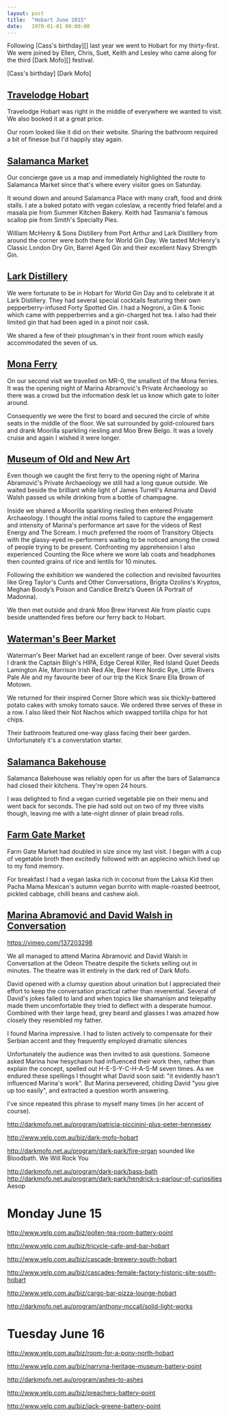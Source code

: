 ```yaml
---
layout: post
title:  "Hobart June 2015"
date:   1970-01-01 00:00:00
---
```


Following [Cass's birthday][] last year we went to Hobart for my thirty-first.
We were joined by Ellen, Chris, Suet, Keith and Lesley who came along for the third [Dark Mofo][] festival.

[Cass's birthday]
[Dark Mofo]

## [Travelodge Hobart](http://yelp.com/biz/travelodge-hobart-hobart)

Travelodge Hobart was right in the middle of everywhere we wanted to visit.
We also booked it at a great price.

Our room looked like it did on their website.
Sharing the bathroom required a bit of finesse but I'd happily stay again.

## [Salamanca Market](http://yelp.com/biz/salamanca-market-battery-point)

Our concierge gave us a map and immediately highlighted the route to Salamanca Market since that's where every visitor goes on Saturday.

It wound down and around Salamanca Place with many craft, food and drink stalls.
I ate a baked potato with vegan coleslaw, a recently fried felafel and a masala pie from Summer Kitchen Bakery.
Keith had Tasmania's famous scallop pie from Smith's Specialty Pies.

William McHenry & Sons Distillery from Port Arthur and Lark Distillery from around the corner were both there for World Gin Day.
We tasted McHenry's Classic London Dry Gin, Barrel Aged Gin and their excellent Navy Strength Gin.

## [Lark Distillery](http://yelp.com/biz/lark-distillery-hobart)

We were fortunate to be in Hobart for World Gin Day and to celebrate it at Lark Distillery.
They had several special cocktails featuring their own pepperberry-infused Forty Spotted Gin.
I had a Negroni, a Gin & Tonic which came with pepperberries and a gin-charged hot tea.
I also had their limited gin that had been aged in a pinot noir cask.

We shared a few of their ploughman's in their front room which easily accommodated the seven of us.

## [Mona Ferry](http://yelp.com/biz/mona-ferry-hobart)

On our second visit we travelled on MR-0, the smallest of the Mona ferries.
It was the opening night of Marina Abramović's Private Archaeology so there was a crowd but the information desk let us know which gate to loiter around.

Consequently we were the first to board and secured the circle of white seats in the middle of the floor.
We sat surrounded by gold-coloured bars and drank Moorilla sparkling riesling and Moo Brew Belgo.
It was a lovely cruise and again I wished it were longer.

## [Museum of Old and New Art](http://yelp.com/biz/museum-of-old-and-new-art-berriedale)

Even though we caught the first ferry to the opening night of Marina Abramović's Private Archaeology we still had a long queue outside.
We waited beside the brilliant white light of James Turrell's Amarna and David Walsh passed us while drinking from a bottle of champagne.

Inside we shared a Moorilla sparkling riesling then entered Private Archaeology.
I thought the initial rooms failed to capture the engagement and intensity of Marina's performance art save for the videos of Rest Energy and The Scream.
I much preferred the room of Transitory Objects with the glassy-eyed re-performers waiting to be noticed among the crowd of people trying to be present.
Confronting my apprehension I also experienced Counting the Rice where we wore lab coats and headphones then counted grains of rice and lentils for 10 minutes.

Following the exhibition we wandered the collection and revisited favourites like Greg Taylor's Cunts and Other Conversations, Brigita Ozolins's Kryptos, Meghan Boody’s Poison and Candice Breitz’s Queen (A Portrait of Madonna).

We then met outside and drank Moo Brew Harvest Ale from plastic cups beside unattended fires before our ferry back to Hobart.

## [Waterman's Beer Market](http://yelp.com/biz/watermans-beer-market-battery-point)

Waterman's Beer Market had an excellent range of beer.
Over several visits I drank the Captain Bligh's HIPA, Edge Cereal Killer, Red Island Quiet Deeds Lamington Ale, Morrison Irish Red Ale, Beer Here Nordic Rye, Little Rivers Pale Ale and my favourite beer of our trip the Kick Snare Ella Brown of Motown.

We returned for their inspired Corner Store which was six thickly-battered potato cakes with smoky tomato sauce.
We ordered three serves of these in a row.
I also liked their Not Nachos which swapped tortilla chips for hot chips.

Their bathroom featured one-way glass facing their beer garden.
Unfortunately it's a converstation starter.

## [Salamanca Bakehouse](http://yelp.com/biz/salamanca-bakehouse-hobart)

Salamanca Bakehouse was reliably open for us after the bars of Salamanca had closed their kitchens.
They're open 24 hours.

I was delighted to find a vegan curried vegetable pie on their menu and went back for seconds.
The pie had sold out on two of my three visits though, leaving me with a late-night dinner of plain bread rolls.

## [Farm Gate Market](http://yelp.com/biz/farm-gate-market-hobart)

Farm Gate Market had doubled in size since my last visit.
I began with a cup of vegetable broth then excitedly followed with an applecino which lived up to my fond memory.

For breakfast I had a vegan laska rich in coconut from the Laksa Kid then Pacha Mama Mexican's autumn vegan burrito with maple-roasted beetroot, pickled cabbage, chilli beans and cashew aioli.

## [Marina Abramović and David Walsh in Conversation](http://darkmofo.net.au/program/marina-abramovic/marina-abramovic-and-david-walsh-in-conversation)

https://vimeo.com/137203298

We all managed to attend Marina Abramović and David Walsh in Conversation at the Odeon Theatre despite the tickets selling out in minutes.
The theatre was lit entirely in the dark red of Dark Mofo.

David opened with a clumsy question about urination but I appreciated their effort to keep the conversation practical rather than reverential.
Several of David's jokes failed to land and when topics like shamanism and telepathy made them uncomfortable they tried to deflect with a desperate humour.
Combined with their large head, grey beard and glasses I was amazed how closely they resembled my father.

I found Marina impressive.
I had to listen actively to compensate for their Serbian accent and they frequently employed dramatic silences

Unfortunately the audience was then invited to ask questions.
Someone asked Marina how hesychasm had influenced their work then, rather than explain the concept, spelled out H-E-S-Y-C-H-A-S-M seven times.
As we endured these spellings I thought what David soon said: "it evidently hasn't influenced Marina's work".
But Marina persevered, chiding David "you give up too easily", and extracted a question worth answering.

I've since repeated this phrase to myself many times (in her accent of course).

http://darkmofo.net.au/program/patricia-piccinini-plus-peter-hennessey

http://www.yelp.com.au/biz/dark-mofo-hobart

http://darkmofo.net.au/program/dark-park/fire-organ
sounded like Bloodbath.
We Will Rock You

http://darkmofo.net.au/program/dark-park/bass-bath
http://darkmofo.net.au/program/dark-park/hendrick-s-parlour-of-curiosities
Aesop

# Monday June 15

http://www.yelp.com.au/biz/pollen-tea-room-battery-point

http://www.yelp.com.au/biz/tricycle-cafe-and-bar-hobart

http://www.yelp.com.au/biz/cascade-brewery-south-hobart

http://www.yelp.com.au/biz/cascades-female-factory-historic-site-south-hobart

http://www.yelp.com.au/biz/cargo-bar-pizza-lounge-hobart

http://darkmofo.net.au/program/anthony-mccall/solid-light-works

# Tuesday June 16

http://www.yelp.com.au/biz/room-for-a-pony-north-hobart

http://www.yelp.com.au/biz/narryna-heritage-museum-battery-point

http://darkmofo.net.au/program/ashes-to-ashes

http://www.yelp.com.au/biz/preachers-battery-point

http://www.yelp.com.au/biz/jack-greene-battery-point
